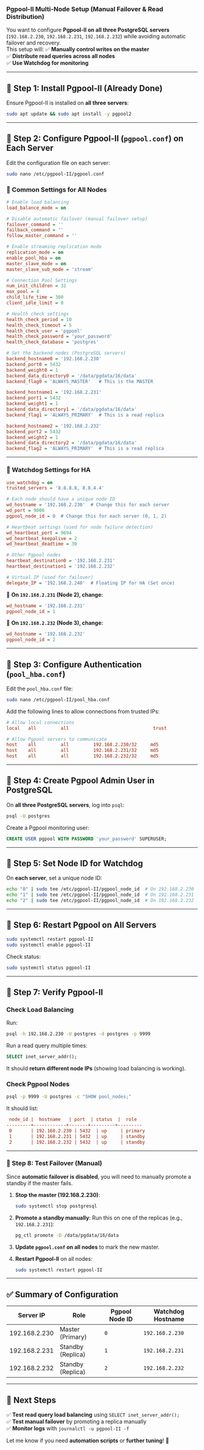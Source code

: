 ### **Pgpool-II Multi-Node Setup (Manual Failover & Read Distribution)**
You want to configure **Pgpool-II on all three PostgreSQL servers** (`192.168.2.230`, `192.168.2.231`, `192.168.2.232`) while avoiding automatic failover and recovery.  
This setup will:
✅ **Manually control writes on the master**  
✅ **Distribute read queries across all nodes**  
✅ **Use Watchdog for monitoring**  

---

## **📌 Step 1: Install Pgpool-II (Already Done)**
Ensure Pgpool-II is installed on **all three servers**:

```bash
sudo apt update && sudo apt install -y pgpool2
```

---

## **📌 Step 2: Configure Pgpool-II (`pgpool.conf`) on Each Server**
Edit the configuration file on each server:

```bash
sudo nano /etc/pgpool-II/pgpool.conf
```

### **🔹 Common Settings for All Nodes**
```ini
# Enable load balancing
load_balance_mode = on

# Disable automatic failover (manual failover setup)
failover_command = ''
failback_command = ''
follow_master_command = ''

# Enable streaming replication mode
replication_mode = on
enable_pool_hba = on
master_slave_mode = on
master_slave_sub_mode = 'stream'

# Connection Pool Settings
num_init_children = 32
max_pool = 4
child_life_time = 300
client_idle_limit = 0

# Health check settings
health_check_period = 10
health_check_timeout = 5
health_check_user = 'pgpool'
health_check_password = 'your_password'
health_check_database = 'postgres'

# Set the backend nodes (PostgreSQL servers)
backend_hostname0 = '192.168.2.230'
backend_port0 = 5432
backend_weight0 = 1
backend_data_directory0 = '/data/pgdata/16/data'
backend_flag0 = 'ALWAYS_MASTER'   # This is the MASTER

backend_hostname1 = '192.168.2.231'
backend_port1 = 5432
backend_weight1 = 1
backend_data_directory1 = '/data/pgdata/16/data'
backend_flag1 = 'ALWAYS_PRIMARY'  # This is a read replica

backend_hostname2 = '192.168.2.232'
backend_port2 = 5432
backend_weight2 = 1
backend_data_directory2 = '/data/pgdata/16/data'
backend_flag2 = 'ALWAYS_PRIMARY'  # This is a read replica
```

---

### **🔹 Watchdog Settings for HA**
```ini
use_watchdog = on
trusted_servers = '8.8.8.8, 8.8.4.4'

# Each node should have a unique node ID
wd_hostname = '192.168.2.230'  # Change this for each server
wd_port = 9000
pgpool_node_id = 0  # Change this for each server (0, 1, 2)

# Heartbeat settings (used for node failure detection)
wd_heartbeat_port = 9694
wd_heartbeat_keepalive = 2
wd_heartbeat_deadtime = 30

# Other Pgpool nodes
heartbeat_destination0 = '192.168.2.231'
heartbeat_destination1 = '192.168.2.232'

# Virtual IP (used for failover)
delegate_IP = '192.168.2.240'  # Floating IP for HA (Set once)
```

🔹 **On `192.168.2.231` (Node 2), change:**
```ini
wd_hostname = '192.168.2.231'
pgpool_node_id = 1
```

🔹 **On `192.168.2.232` (Node 3), change:**
```ini
wd_hostname = '192.168.2.232'
pgpool_node_id = 2
```

---

## **📌 Step 3: Configure Authentication (`pool_hba.conf`)**
Edit the `pool_hba.conf` file:

```bash
sudo nano /etc/pgpool-II/pool_hba.conf
```

Add the following lines to allow connections from trusted IPs:

```ini
# Allow local connections
local   all         all                               trust

# Allow Pgpool servers to communicate
host    all         all         192.168.2.230/32     md5
host    all         all         192.168.2.231/32     md5
host    all         all         192.168.2.232/32     md5
```

---

## **📌 Step 4: Create Pgpool Admin User in PostgreSQL**
On **all three PostgreSQL servers**, log into `psql`:

```bash
psql -U postgres
```

Create a Pgpool monitoring user:

```sql
CREATE USER pgpool WITH PASSWORD 'your_password' SUPERUSER;
```

---

## **📌 Step 5: Set Node ID for Watchdog**
On **each server**, set a unique node ID:

```bash
echo "0" | sudo tee /etc/pgpool-II/pgpool_node_id  # On 192.168.2.230
echo "1" | sudo tee /etc/pgpool-II/pgpool_node_id  # On 192.168.2.231
echo "2" | sudo tee /etc/pgpool-II/pgpool_node_id  # On 192.168.2.232
```

---

## **📌 Step 6: Restart Pgpool on All Servers**
```bash
sudo systemctl restart pgpool-II
sudo systemctl enable pgpool-II
```

Check status:
```bash
sudo systemctl status pgpool-II
```

---

## **📌 Step 7: Verify Pgpool-II**
### **Check Load Balancing**
Run:
```bash
psql -h 192.168.2.230 -U postgres -d postgres -p 9999
```
Run a read query multiple times:
```sql
SELECT inet_server_addr();
```
It should **return different node IPs** (showing load balancing is working).

### **Check Pgpool Nodes**
```bash
psql -p 9999 -U postgres -c "SHOW pool_nodes;"
```
It should list:
```ini
 node_id |  hostname   | port  | status  |  role   
---------+------------+-------+---------+---------
 0       | 192.168.2.230 | 5432  | up     | primary
 1       | 192.168.2.231 | 5432  | up     | standby
 2       | 192.168.2.232 | 5432  | up     | standby
```

---

### **📌 Step 8: Test Failover (Manual)**
Since **automatic failover is disabled**, you will need to manually promote a standby if the master fails.

1. **Stop the master (192.168.2.230)**:
   ```bash
   sudo systemctl stop postgresql
   ```

2. **Promote a standby manually**:
   Run this on one of the replicas (e.g., `192.168.2.231`):
   ```bash
   pg_ctl promote -D /data/pgdata/16/data
   ```

3. **Update `pgpool.conf` on all nodes** to mark the new master.

4. **Restart Pgpool-II** on all nodes:
   ```bash
   sudo systemctl restart pgpool-II
   ```

---

## **✅ Summary of Configuration**
| Server IP       | Role          | Pgpool Node ID | Watchdog Hostname |
|----------------|--------------|---------------|------------------|
| 192.168.2.230 | Master (Primary) | `0`           | `192.168.2.230`  |
| 192.168.2.231 | Standby (Replica) | `1`           | `192.168.2.231`  |
| 192.168.2.232 | Standby (Replica) | `2`           | `192.168.2.232`  |

---

## **🚀 Next Steps**
✅ **Test read query load balancing** using `SELECT inet_server_addr();`  
✅ **Test manual failover** by promoting a replica manually  
✅ **Monitor logs** with `journalctl -u pgpool-II -f`  

Let me know if you need **automation scripts** or **further tuning**! 🚀
